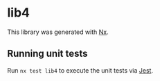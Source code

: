 # lib4

This library was generated with [Nx](https://nx.dev).

## Running unit tests

Run `nx test lib4` to execute the unit tests via [Jest](https://jestjs.io).
